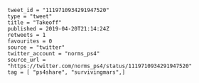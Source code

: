 ```
tweet_id = "1119710934291947520"
type = "tweet"
title = "Takeoff"
published = 2019-04-20T21:14:24Z
retweets = 1
favourites = 0
source = "twitter"
twitter_account = "norms_ps4"
source_url = "https://twitter.com/norms_ps4/status/1119710934291947520"
tag = [ "ps4share", "survivingmars",]
```

<p class='image'><img src='http://mnf.m17s.net/2019/04/20/D4oDKIuWsAAK8Y7.jpg' alt=''></p>

